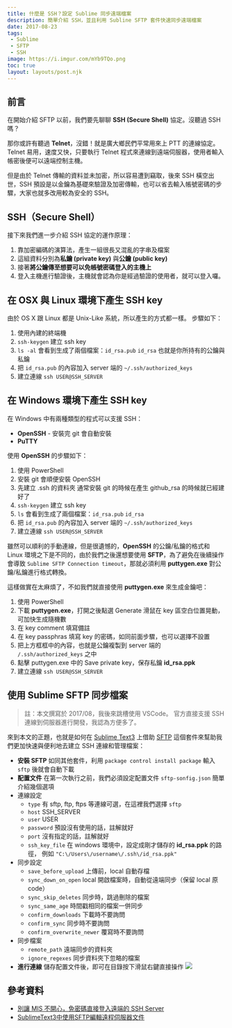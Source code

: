 ```yaml
---
title: 什麼是 SSH？設定 Sublime 同步遠端檔案
description: 簡單介紹 SSH，並且利用 Subline SFTP 套件快速同步遠端檔案
date: 2017-08-23
tags: 
 - Sublime
 - SFTP
 - SSH
image: https://i.imgur.com/mYb9TQo.png
toc: true
layout: layouts/post.njk
---
```


## 前言

在開始介紹 SFTP 以前，我們要先聊聊 **SSH (Secure Shell)** 協定。沒聽過 SSH 嗎？

那你或許有聽過 **Telnet**，沒錯！就是廣大鄉民們平常用來上 PTT 的連線協定。
Telnet 易用，速度又快，只要執行 Telnet 程式來連線到遠端伺服器，使用者輸入帳密後便可以遠端控制主機。

但是由於 Telnet 傳輸的資料並未加密，所以容易遭到竊取，後來 SSH 橫空出世，SSH 預設是以金鑰為基礎來驗證及加密傳輸，也可以省去輸入帳號密碼的步驟，大家也就多改用較為安全的 SSH。

## SSH（Secure Shell）

接下來我們進一步介紹 SSH 協定的運作原理：

1.  靠加密編碼的演算法，產生一組很長又混亂的字串及檔案
2.  這組資料分別為**私鑰 (private key)** 與**公鑰 (public key)**
3.  接著**將公鑰傳至想要可以免帳號密碼登入的主機上**
4.  登入主機進行驗證後，主機就會認為你是經過驗證的使用者，就可以登入囉。

## 在 OSX 與 Linux 環境下產生 SSH key

由於 OS X 跟 Linux 都是 Unix-Like 系統，所以產生的方式都一樣。
步驟如下：

1.  使用內建的終端機 
2.  `ssh-keygen` 建立 ssh key
3.  `ls -al` 會看到生成了兩個檔案：`id_rsa.pub` `id_rsa`
    也就是你所持有的公鑰與私鑰
4.  把 `id_rsa.pub` 的內容加入 server 端的 `~/.ssh/authorized_keys`
5.  建立連線 `ssh USER@SSH_SERVER`

## 在 Windows 環境下產生 SSH key

在 Windows 中有兩種類型的程式可以支援 SSH：

-   **OpenSSH** - 安裝完 git 會自動安裝
-   **PuTTY**

使用 **OpenSSH** 的步驟如下：

1.  使用 PowerShell  
2.  安裝 git 會順便安裝 OpenSSH
3.  先建立 .ssh 的資料夾
    通常安裝 git 的時候在產生 github_rsa 的時候就已經建好了
4.  `ssh-keygen` 建立 ssh key
5.  `ls` 會看到生成了兩個檔案：`id_rsa.pub` `id_rsa`
6.  把 `id_rsa.pub` 的內容加入 server 端的 `~/.ssh/authorized_keys`
7.  建立連線 `ssh USER@SSH_SERVER`

雖然可以順利的手動連線，但是很遺憾的，**OpenSSH** 的公鑰/私鑰的格式和 Linux 環境之下是不同的，由於我們之後還想要使用 **SFTP**，為了避免在後續操作會導致 `Sublime SFTP Connection timeout`，那就必須利用 **puttygen.exe** 對公鑰/私鑰進行格式轉換。

這樣做實在太麻煩了，不如我們就直接使用 **puttygen.exe** 來生成金鑰吧：

1.  使用 PowerShell  
2.  下載 **puttygen.exe**，打開之後點選 Generate
    滑鼠在 key 區空白位置晃動，可加快生成隨機數
3.  在 key comment 填寫備註
4.  在 key passphras 填寫 key 的密碼，如同前面步驟，也可以選擇不設置
5.  把上方框框中的內容，也就是公鑰複製到 server 端的 `/.ssh/authorized_keys` 之中
6.  點擊 puttygen.exe 中的 Save private key，保存私鑰 **id_rsa.ppk**
7.  建立連線 `ssh USER@SSH_SERVER`

## 使用 Sublime SFTP 同步檔案

> 註：本文撰寫於 2017/08，我後來跳槽使用 VSCode。
> 官方直接支援 SSH 連線到伺服器進行開發，我認為方便多了。


來到本文的正題，也就是如何在 [Sublime Text3](https://www.sublimetext.com/3) 上借助 [SFTP](https://wbond.net/sublime_packages/sftp) 這個套件來幫助我們更加快速與便利地去建立 SSH 連線和管理檔案：

-   **安裝 SFTP**
    如同其他套件，利用 `package control install package` 輸入 `sftp` 後就會自動下載
-   **配置文件** 
    在第一次執行之前，我們必須設定配置文件 `sftp-sonfig.json`
    簡單介紹幾個選項
-   連線設定
    -   `type` 有 sftp, ftp, ftps 等連線可選，在這裡我們選擇 `sftp`
    -   `host` SSH_SERVER
    -   `user` USER
    -   `password` 預設沒有使用的話，註解就好
    -   `port` 沒有指定的話，註解就好
    -   `ssh_key_file` 在 windows 環境中，設定成剛才儲存的 **id_rsa.ppk** 的路徑，
        例如 `"C:\/Users\/username\/.ssh\/id_rsa.ppk"`
-   同步設定
    -   `save_before_upload` 上傳前，local 自動存檔
    -   `sync_down_on_open` local 開啟檔案時，自動從遠端同步（保留 local 原 code）
    -   `sync_skip_deletes` 同步時，跳過刪除的檔案
    -   `sync_same_age` 時間戳相同的檔案一併同步
    -   `confirm_downloads` 下載時不要詢問
    -   `confirm_sync` 同步時不要詢問
    -   `confirm_overwrite_newer` 覆寫時不要詢問
-   同步檔案
    -   `remote_path` 遠端同步的資料夾
    -   `ignore_regexes` 同步資料夾下忽略的檔案
-   **進行連線**
    儲存配置文件後，即可在目錄按下滑鼠右鍵直接操作
    ![](http://i.imgur.com/6iF3MY7.png)

## 參考資料

-   [別讓 MIS 不開心，免密碼直接登入遠端的 SSH Server](http://blog.itist.tw/2015/03/login-ssh-server-without-username-and-password.html)
-   [SublimeText3中使用SFTP編輯遠程伺服器文件](https://kknews.cc/other/y8k2a2k.html)
